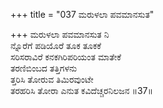 +++
title = "037 ಮರುಳಲಾ ಪವಮಾನಸುತ"

+++
ಮರುಳಲಾ ಪವಮಾನಸುತ ನಿ  
ನ್ನೊರೆಗೆ ಪಡಿಯೊರೆ ತೂಕ ತೂಕಕೆ  
ಸರಿಸರಾವಿರೆ ಕನಕಗಿರಿಪರಿಯಂತ ಮಾತೇಕೆ  
ತರಣಿಬಿಂಬದ ತತ್ತಿಗಳನು  
ತ್ತರಿಸಿ ತೋರುವ ತಿಮಿರವುಂಟೇ  
ತರಹರಿಸಿ ತೋರಾ ಎನುತ ಕವಿದೆಚ್ಚರನಿಲಜನ      ॥37॥